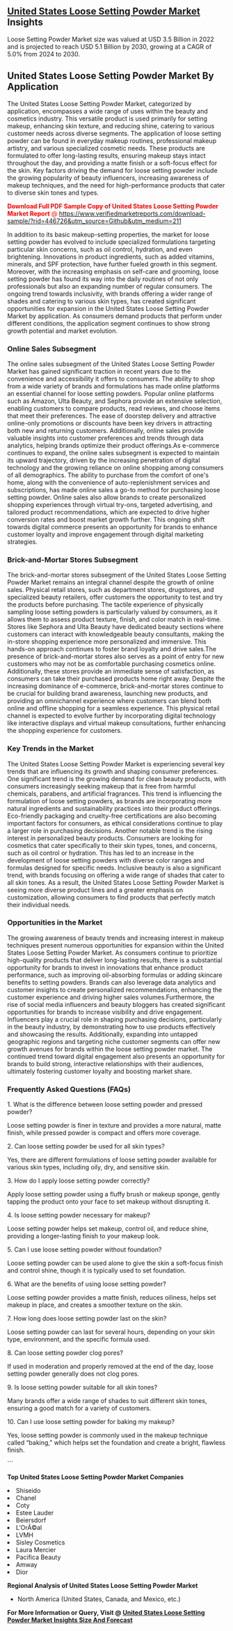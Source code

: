 <h2><a href="https://www.verifiedmarketreports.com/download-sample/?rid=446726&amp;utm_source=Github&amp;utm_medium=211" target="_blank">United States Loose Setting Powder Market</a> Insights</h2><p>Loose Setting Powder Market size was valued at USD 3.5 Billion in 2022 and is projected to reach USD 5.1 Billion by 2030, growing at a CAGR of 5.0% from 2024 to 2030.</p><p><h2>United States Loose Setting Powder Market By Application</h2><p>The United States Loose Setting Powder Market, categorized by application, encompasses a wide range of uses within the beauty and cosmetics industry. This versatile product is used primarily for setting makeup, enhancing skin texture, and reducing shine, catering to various customer needs across diverse segments. The application of loose setting powder can be found in everyday makeup routines, professional makeup artistry, and various specialized cosmetic needs. These products are formulated to offer long-lasting results, ensuring makeup stays intact throughout the day, and providing a matte finish or a soft-focus effect for the skin. Key factors driving the demand for loose setting powder include the growing popularity of beauty influencers, increasing awareness of makeup techniques, and the need for high-performance products that cater to diverse skin tones and types.<p><span class=""><span style="color: #ff0000;"><strong>Download Full PDF Sample Copy of United States Loose Setting Powder Market Report</strong> @ </span><a href="https://www.verifiedmarketreports.com/download-sample/?rid=446726&amp;utm_source=Github&amp;utm_medium=211" target="_blank">https://www.verifiedmarketreports.com/download-sample/?rid=446726&amp;utm_source=Github&amp;utm_medium=211</a></span></p>In addition to its basic makeup-setting properties, the market for loose setting powder has evolved to include specialized formulations targeting particular skin concerns, such as oil control, hydration, and even brightening. Innovations in product ingredients, such as added vitamins, minerals, and SPF protection, have further fueled growth in this segment. Moreover, with the increasing emphasis on self-care and grooming, loose setting powder has found its way into the daily routines of not only professionals but also an expanding number of regular consumers. The ongoing trend towards inclusivity, with brands offering a wider range of shades and catering to various skin types, has created significant opportunities for expansion in the United States Loose Setting Powder Market by application. As consumers demand products that perform under different conditions, the application segment continues to show strong growth potential and market evolution.<h3>Online Sales Subsegment</h3><p>The online sales subsegment of the United States Loose Setting Powder Market has gained significant traction in recent years due to the convenience and accessibility it offers to consumers. The ability to shop from a wide variety of brands and formulations has made online platforms an essential channel for loose setting powders. Popular online platforms such as Amazon, Ulta Beauty, and Sephora provide an extensive selection, enabling customers to compare products, read reviews, and choose items that meet their preferences. The ease of doorstep delivery and attractive online-only promotions or discounts have been key drivers in attracting both new and returning customers. Additionally, online sales provide valuable insights into customer preferences and trends through data analytics, helping brands optimize their product offerings.As e-commerce continues to expand, the online sales subsegment is expected to maintain its upward trajectory, driven by the increasing penetration of digital technology and the growing reliance on online shopping among consumers of all demographics. The ability to purchase from the comfort of one's home, along with the convenience of auto-replenishment services and subscriptions, has made online sales a go-to method for purchasing loose setting powder. Online sales also allow brands to create personalized shopping experiences through virtual try-ons, targeted advertising, and tailored product recommendations, which are expected to drive higher conversion rates and boost market growth further. This ongoing shift towards digital commerce presents an opportunity for brands to enhance customer loyalty and improve engagement through digital marketing strategies.<h3>Brick-and-Mortar Stores Subsegment</h3><p>The brick-and-mortar stores subsegment of the United States Loose Setting Powder Market remains an integral channel despite the growth of online sales. Physical retail stores, such as department stores, drugstores, and specialized beauty retailers, offer customers the opportunity to test and try the products before purchasing. The tactile experience of physically sampling loose setting powders is particularly valued by consumers, as it allows them to assess product texture, finish, and color match in real-time. Stores like Sephora and Ulta Beauty have dedicated beauty sections where customers can interact with knowledgeable beauty consultants, making the in-store shopping experience more personalized and immersive. This hands-on approach continues to foster brand loyalty and drive sales.The presence of brick-and-mortar stores also serves as a point of entry for new customers who may not be as comfortable purchasing cosmetics online. Additionally, these stores provide an immediate sense of satisfaction, as consumers can take their purchased products home right away. Despite the increasing dominance of e-commerce, brick-and-mortar stores continue to be crucial for building brand awareness, launching new products, and providing an omnichannel experience where customers can blend both online and offline shopping for a seamless experience. This physical retail channel is expected to evolve further by incorporating digital technology like interactive displays and virtual makeup consultations, further enhancing the shopping experience for customers.<h3>Key Trends in the Market</h3><p>The United States Loose Setting Powder Market is experiencing several key trends that are influencing its growth and shaping consumer preferences. One significant trend is the growing demand for clean beauty products, with consumers increasingly seeking makeup that is free from harmful chemicals, parabens, and artificial fragrances. This trend is influencing the formulation of loose setting powders, as brands are incorporating more natural ingredients and sustainability practices into their product offerings. Eco-friendly packaging and cruelty-free certifications are also becoming important factors for consumers, as ethical considerations continue to play a larger role in purchasing decisions. Another notable trend is the rising interest in personalized beauty products. Consumers are looking for cosmetics that cater specifically to their skin types, tones, and concerns, such as oil control or hydration. This has led to an increase in the development of loose setting powders with diverse color ranges and formulas designed for specific needs. Inclusive beauty is also a significant trend, with brands focusing on offering a wide range of shades that cater to all skin tones. As a result, the United States Loose Setting Powder Market is seeing more diverse product lines and a greater emphasis on customization, allowing consumers to find products that perfectly match their individual needs.<h3>Opportunities in the Market</h3><p>The growing awareness of beauty trends and increasing interest in makeup techniques present numerous opportunities for expansion within the United States Loose Setting Powder Market. As consumers continue to prioritize high-quality products that deliver long-lasting results, there is a substantial opportunity for brands to invest in innovations that enhance product performance, such as improving oil-absorbing formulas or adding skincare benefits to setting powders. Brands can also leverage data analytics and customer insights to create personalized recommendations, enhancing the customer experience and driving higher sales volumes.Furthermore, the rise of social media influencers and beauty bloggers has created significant opportunities for brands to increase visibility and drive engagement. Influencers play a crucial role in shaping purchasing decisions, particularly in the beauty industry, by demonstrating how to use products effectively and showcasing the results. Additionally, expanding into untapped geographic regions and targeting niche customer segments can offer new growth avenues for brands within the loose setting powder market. The continued trend toward digital engagement also presents an opportunity for brands to build strong, interactive relationships with their audiences, ultimately fostering customer loyalty and boosting market share.<h3>Frequently Asked Questions (FAQs)</h3><p>1. What is the difference between loose setting powder and pressed powder?</p><p>Loose setting powder is finer in texture and provides a more natural, matte finish, while pressed powder is compact and offers more coverage.</p><p>2. Can loose setting powder be used for all skin types?</p><p>Yes, there are different formulations of loose setting powder available for various skin types, including oily, dry, and sensitive skin.</p><p>3. How do I apply loose setting powder correctly?</p><p>Apply loose setting powder using a fluffy brush or makeup sponge, gently tapping the product onto your face to set makeup without disrupting it.</p><p>4. Is loose setting powder necessary for makeup?</p><p>Loose setting powder helps set makeup, control oil, and reduce shine, providing a longer-lasting finish to your makeup look.</p><p>5. Can I use loose setting powder without foundation?</p><p>Loose setting powder can be used alone to give the skin a soft-focus finish and control shine, though it is typically used to set foundation.</p><p>6. What are the benefits of using loose setting powder?</p><p>Loose setting powder provides a matte finish, reduces oiliness, helps set makeup in place, and creates a smoother texture on the skin.</p><p>7. How long does loose setting powder last on the skin?</p><p>Loose setting powder can last for several hours, depending on your skin type, environment, and the specific formula used.</p><p>8. Can loose setting powder clog pores?</p><p>If used in moderation and properly removed at the end of the day, loose setting powder generally does not clog pores.</p><p>9. Is loose setting powder suitable for all skin tones?</p><p>Many brands offer a wide range of shades to suit different skin tones, ensuring a good match for a variety of customers.</p><p>10. Can I use loose setting powder for baking my makeup?</p><p>Yes, loose setting powder is commonly used in the makeup technique called “baking,” which helps set the foundation and create a bright, flawless finish.</p>```</p><p><strong>Top United States Loose Setting Powder Market Companies</strong></p><div data-test-id=""><p><li>Shiseido</li><li> Chanel</li><li> Coty</li><li> Estee Lauder</li><li> Beiersdorf</li><li> L'OrÃ©al</li><li> LVMH</li><li> Sisley Cosmetics</li><li> Laura Mercier</li><li> Pacifica Beauty</li><li> Amway</li><li> Dior</li></p><div><strong>Regional Analysis of&nbsp;United States Loose Setting Powder Market</strong></div><ul><li dir="ltr"><p dir="ltr">North America&nbsp;(United States, Canada, and Mexico, etc.)</p></li></ul><p><strong>For More Information or Query, Visit @&nbsp;</strong><strong><a href="https://www.verifiedmarketreports.com/product/loose-setting-powder-market/?utm_source=Github&amp;utm_medium=211" target="_blank">United States Loose Setting Powder Market Insights Size And Forecast</a></strong></p></div>
